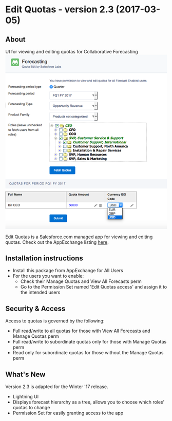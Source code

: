 Edit Quotas - version 2.3 (2017-03-05)
===========

About
-----
UI for viewing and editing quotas for Collaborative Forecasting
![Screenshot](QuotaUI.png "Screenshot from Winter '17")

Edit Quotas is a Salesforce.com managed app for viewing and editing quotas. Check out the AppExchange listing [here](https://appexchange.salesforce.com/listingDetail?listingId=a0N3000000B41EqEAJ). 


Installation instructions
-------------------------
 - Install this package from AppExchange for All Users
 - For the users you want to enable:
   - Check their Manage Quotas and View All Forecasts perm
   - Go to the Permission Set named 'Edit Quotas access' and assign it to the intended users

Security & Access
-----------------
 
Access to quotas is governed by the following:
  - Full read/write to all quotas for those with View All Forecasts and 
    Manage Quotas perm
  - Full read/write to subordinate quotas only for those with Manage Quotas
    perm
  - Read only for subordinate quotas for those without the Manage Quotas perm

What's New
----------
Version 2.3 is adapted for the Winter '17 release. 
 - Lightning UI
 - Displays forecast hierarchy as a tree, allows you to choose which roles' quotas to change
 - Permission Set for easily granting access to the app

